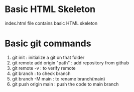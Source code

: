 # Basic HTML Skeleton

index.html file contains basic HTML skeleton

# Basic git commands

1. git init : initialize a git on that folder
2. git remote add origin "path" : add repository from github
3. git remote -v  : to verify remote
4. git branch : to check branch
5. git branch -M main : to rename branch(main)
6. git push origin main : push the code to main branch